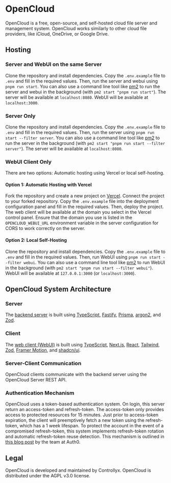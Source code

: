 # OpenCloud

OpenCloud is a free, open-source, and self-hosted cloud file server and management system. OpenCloud works similarly to other cloud file providers, like iCloud, OneDrive, or Google Drive.

## Hosting

### Server and WebUI on the same Server

Clone the repository and install dependencies. Copy the `.env.example` file to `.env` and fill in the required values. Then, run the server and webui using `pnpm run start`. You can also use a command line tool like [pm2](https://pm2.keymetrics.io/docs/usage/quick-start/) to run the server and webui in the background (with `pm2 start "pnpm run start"`). The server will be available at `localhost:8080`. WebUI will be available at `localhost:3000`.

### Server Only

Clone the repository and install dependencies. Copy the `.env.example` file to `.env` and fill in the required values. Then, run the server using `pnpm run start --filter server`. You can also use a command line tool like [pm2](https://pm2.keymetrics.io/docs/usage/quick-start/) to run the server in the background (with `pm2 start "pnpm run start --filter server"`). The server will be available at `localhost:8080`.

### WebUI Client Only

There are two options: Automatic hosting using Vercel or local self-hosting.

#### Option 1: Automatic Hosting with Vercel

Fork the repository and create a new project on [Vercel](https://vercel.com). Connect the project to your forked repository. Copy the `.env.example` file into the deployment configuration panel and fill in the required values. Then, deploy the project. The web client will be available at the domain you select in the Vercel control panel. Ensure that the domain you use is listed in the `OPENCLOUD_WEBUI_URL` environment variable in the server configuration for CORS to work correctly on the server.

#### Option 2: Local Self-Hosting

Clone the repository and install dependencies. Copy the `.env.example` file to `.env` and fill in the required values. Then, run WebUI using `pnpm run start --filter webui`. You can also use a command line tool like [pm2](https://pm2.keymetrics.io/docs/usage/quick-start/) to run WebUI in the background (with `pm2 start "pnpm run start --filter webui"`). WebUI will be available at `127.0.0.1:3000` (or `localhost:3000`).

## OpenCloud System Architecture

### Server

The [backend server](https://github.com/Controllyx/OpenCloud/tree/main/apps/server) is built using [TypeScript](https://www.typescriptlang.org/docs/), [Fastify](https://www.fastify.io/docs/latest/), [Prisma](https://www.prisma.io/docs), [argon2](https://www.npmjs.com/package/argon2), and [Zod](https://zod.dev/).

### Client

The [web client (WebUI)](https://github.com/Controllyx/OpenCloud/tree/main/apps/webui) is built using [TypeScript](https://www.typescriptlang.org/docs/), [Next.js](https://nextjs.org), [React](https://reactjs.org/), [Tailwind](https://tailwindcss.com/), [Zod](https://zod.dev/), [Framer Motion](https://www.framer.com/motion/), and [shadcn/ui](https://ui.shadcn.com/docs).

### Server-Client Communication

OpenCloud clients communicate with the backend server using the OpenCloud Server REST API.

### Authentication Mechanism

OpenCloud uses a token-based authentication system. On login, this server return an access-token and refresh-token. The access-token only provides access to protected resources for 15 minutes. Just prior to access-token expiration, the client will preemptively fetch a new token using the refresh-token, which has a 1 week lifespan. To protect the account in the event of a compromised refresh-token, this system implements refresh-token rotation and automatic refresh-token reuse detection. This mechanism is outlined in [this blog post](https://auth0.com/blog/refresh-tokens-what-are-they-and-when-to-use-them/) by the team at Auth0.

## Legal

OpenCloud is developed and maintained by Controllyx. OpenCloud is distributed under the AGPL v3.0 license.
